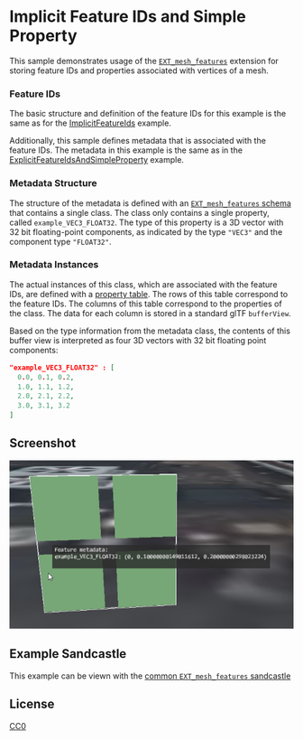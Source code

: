 # Implicit Feature IDs and Simple Property

This sample demonstrates usage of the [`EXT_mesh_features`](https://github.com/CesiumGS/glTF/tree/3d-tiles-next/extensions/2.0/Vendor/EXT_mesh_features) extension for storing feature IDs and properties associated with vertices of a mesh.

### Feature IDs

The basic structure and definition of the feature IDs for this example is the same as for the [ImplicitFeatureIds](../ImplicitFeatureIds#feature-ids) example.

Additionally, this sample defines metadata that is associated with the feature IDs. The metadata in this example is the same as in the [ExplicitFeatureIdsAndSimpleProperty](../ExplicitFeatureIdsAndSimpleProperty/) example.

### Metadata Structure

The structure of the metadata is defined with an [`EXT_mesh_features` schema](https://github.com/CesiumGS/glTF/tree/3d-tiles-next/extensions/2.0/Vendor/EXT_mesh_features#schema-definitions) that contains a single class. The class only contains a single property, called `example_VEC3_FLOAT32`. The type of this property is a 3D vector with 32 bit floating-point components, as indicated by the type `"VEC3"` and the component type `"FLOAT32"`. 

### Metadata Instances

The actual instances of this class, which are associated with the feature IDs, are defined with a [property table](https://github.com/CesiumGS/glTF/tree/3d-tiles-next/extensions/2.0/Vendor/EXT_mesh_features#property-tables). The rows of this table correspond to the feature IDs. The columns of this table correspond to the properties of the class. The data for each column is stored in a standard glTF `bufferView`. 

Based on the type information from the metadata class, the contents of this buffer view is interpreted as four 3D vectors with 32 bit floating point components:

```JSON
"example_VEC3_FLOAT32" : [
  0.0, 0.1, 0.2,
  1.0, 1.1, 1.2,
  2.0, 2.1, 2.2,
  3.0, 3.1, 3.2
]
```

## Screenshot

![Image](screenshot/screenshot.png)

## Example Sandcastle

This example can be viewn with the [common `EXT_mesh_features` sandcastle](../#common-sandcastle-code)


## License

[CC0](https://creativecommons.org/share-your-work/public-domain/cc0/)









